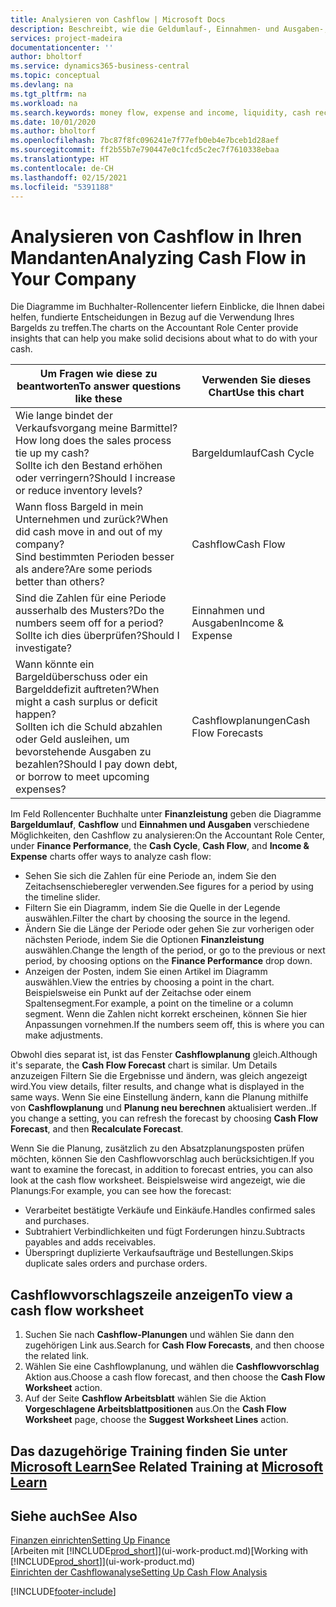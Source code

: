 ```yaml
---
title: Analysieren von Cashflow | Microsoft Docs
description: Beschreibt, wie die Geldumlauf-, Einnahmen- und Ausgaben-, Cash Flow- und Cashflow-Prognosediagramme verwendet werden, um vergangene und künftige Bargeldbewegungen im Unternehmen zu analysieren.
services: project-madeira
documentationcenter: ''
author: bholtorf
ms.service: dynamics365-business-central
ms.topic: conceptual
ms.devlang: na
ms.tgt_pltfrm: na
ms.workload: na
ms.search.keywords: money flow, expense and income, liquidity, cash receipts minus cash payments, Cartera
ms.date: 10/01/2020
ms.author: bholtorf
ms.openlocfilehash: 7bc87f8fc096241e7f77efb0eb4e7bceb1d28aef
ms.sourcegitcommit: ff2b55b7e790447e0c1fcd5c2ec7f7610338ebaa
ms.translationtype: HT
ms.contentlocale: de-CH
ms.lasthandoff: 02/15/2021
ms.locfileid: "5391188"
---
```

# <a name="analyzing-cash-flow-in-your-company"></a><span data-ttu-id="2b61d-103">Analysieren von Cashflow in Ihren Mandanten</span><span class="sxs-lookup"><span data-stu-id="2b61d-103">Analyzing Cash Flow in Your Company</span></span>
<span data-ttu-id="2b61d-104">Die Diagramme im Buchhalter-Rollencenter liefern Einblicke, die Ihnen dabei helfen, fundierte Entscheidungen in Bezug auf die Verwendung Ihres Bargelds zu treffen.</span><span class="sxs-lookup"><span data-stu-id="2b61d-104">The charts on the Accountant Role Center provide insights that can help you make solid decisions about what to do with your cash.</span></span>  

| <span data-ttu-id="2b61d-105">Um Fragen wie diese zu beantworten</span><span class="sxs-lookup"><span data-stu-id="2b61d-105">To answer questions like these</span></span> | <span data-ttu-id="2b61d-106">Verwenden Sie dieses Chart</span><span class="sxs-lookup"><span data-stu-id="2b61d-106">Use this chart</span></span> |
| --- | --- |
| <span data-ttu-id="2b61d-107">Wie lange bindet der Verkaufsvorgang meine Barmittel?</span><span class="sxs-lookup"><span data-stu-id="2b61d-107">How long does the sales process tie up my cash?</span></span></br> <span data-ttu-id="2b61d-108">Sollte ich den Bestand erhöhen oder verringern?</span><span class="sxs-lookup"><span data-stu-id="2b61d-108">Should I increase or reduce inventory levels?</span></span> |<span data-ttu-id="2b61d-109">Bargeldumlauf</span><span class="sxs-lookup"><span data-stu-id="2b61d-109">Cash Cycle</span></span> |
| <span data-ttu-id="2b61d-110">Wann floss Bargeld in mein Unternehmen und zurück?</span><span class="sxs-lookup"><span data-stu-id="2b61d-110">When did cash move in and out of my company?</span></span></br> <span data-ttu-id="2b61d-111">Sind bestimmten Perioden besser als andere?</span><span class="sxs-lookup"><span data-stu-id="2b61d-111">Are some periods better than others?</span></span> |<span data-ttu-id="2b61d-112">Cashflow</span><span class="sxs-lookup"><span data-stu-id="2b61d-112">Cash Flow</span></span> |
| <span data-ttu-id="2b61d-113">Sind die Zahlen für eine Periode ausserhalb des Musters?</span><span class="sxs-lookup"><span data-stu-id="2b61d-113">Do the numbers seem off for a period?</span></span></br> <span data-ttu-id="2b61d-114">Sollte ich dies überprüfen?</span><span class="sxs-lookup"><span data-stu-id="2b61d-114">Should I investigate?</span></span> |<span data-ttu-id="2b61d-115">Einnahmen und Ausgaben</span><span class="sxs-lookup"><span data-stu-id="2b61d-115">Income & Expense</span></span> |
| <span data-ttu-id="2b61d-116">Wann könnte ein Bargeldüberschuss oder ein Bargelddefizit auftreten?</span><span class="sxs-lookup"><span data-stu-id="2b61d-116">When might a cash surplus or deficit happen?</span></span></br> <span data-ttu-id="2b61d-117">Sollten ich die Schuld abzahlen oder Geld ausleihen, um bevorstehende Ausgaben zu bezahlen?</span><span class="sxs-lookup"><span data-stu-id="2b61d-117">Should I pay down debt, or borrow to meet upcoming expenses?</span></span> |<span data-ttu-id="2b61d-118">Cashflowplanungen</span><span class="sxs-lookup"><span data-stu-id="2b61d-118">Cash Flow Forecasts</span></span> |

<span data-ttu-id="2b61d-119">Im Feld Rollencenter Buchhalte unter **Finanzleistung** geben die Diagramme **Bargeldumlauf**, **Cashflow** und **Einnahmen und Ausgaben** verschiedene Möglichkeiten, den Cashflow zu analysieren:</span><span class="sxs-lookup"><span data-stu-id="2b61d-119">On the Accountant Role Center, under **Finance Performance**, the **Cash Cycle**, **Cash Flow**, and **Income & Expense** charts offer ways to analyze cash flow:</span></span>  

* <span data-ttu-id="2b61d-120">Sehen Sie sich die Zahlen für eine Periode an, indem Sie den Zeitachsenschieberegler verwenden.</span><span class="sxs-lookup"><span data-stu-id="2b61d-120">See figures for a period by using the timeline slider.</span></span>  
* <span data-ttu-id="2b61d-121">Filtern Sie ein Diagramm, indem Sie die Quelle in der Legende auswählen.</span><span class="sxs-lookup"><span data-stu-id="2b61d-121">Filter the chart by choosing the source in the legend.</span></span>  
* <span data-ttu-id="2b61d-122">Ändern Sie die Länge der Periode oder gehen Sie zur vorherigen oder nächsten Periode, indem Sie die Optionen  **Finanzleistung** auswählen.</span><span class="sxs-lookup"><span data-stu-id="2b61d-122">Change the length of the period, or go to the previous or next period, by choosing options on the **Finance Performance** drop down.</span></span>  
* <span data-ttu-id="2b61d-123">Anzeigen der Posten, indem Sie einen Artikel im Diagramm auswählen.</span><span class="sxs-lookup"><span data-stu-id="2b61d-123">View the entries by choosing a point in the chart.</span></span> <span data-ttu-id="2b61d-124">Beispielsweise ein Punkt auf der Zeitachse oder einem Spaltensegment.</span><span class="sxs-lookup"><span data-stu-id="2b61d-124">For example, a point on the timeline or a column segment.</span></span> <span data-ttu-id="2b61d-125">Wenn die Zahlen nicht korrekt erscheinen, können Sie hier Anpassungen vornehmen.</span><span class="sxs-lookup"><span data-stu-id="2b61d-125">If the numbers seem off, this is where you can make adjustments.</span></span>  

<span data-ttu-id="2b61d-126">Obwohl dies separat ist, ist das Fenster **Cashflowplanung** gleich.</span><span class="sxs-lookup"><span data-stu-id="2b61d-126">Although it's separate, the **Cash Flow Forecast** chart is similar.</span></span> <span data-ttu-id="2b61d-127">Um Details anzuzeigen Filtern Sie die Ergebnisse und ändern, was gleich angezeigt wird.</span><span class="sxs-lookup"><span data-stu-id="2b61d-127">You view details, filter results, and change what is displayed in the same ways.</span></span> <span data-ttu-id="2b61d-128">Wenn Sie eine Einstellung ändern, kann die Planung mithilfe von **Cashflowplanung** und **Planung neu berechnen** aktualisiert werden..</span><span class="sxs-lookup"><span data-stu-id="2b61d-128">If you change a setting, you can refresh the forecast by choosing **Cash Flow Forecast**, and then **Recalculate Forecast**.</span></span>

<span data-ttu-id="2b61d-129">Wenn Sie die Planung, zusätzlich zu den Absatzplanungsposten prüfen möchten, können Sie den Cashflowvorschlag auch berücksichtigen.</span><span class="sxs-lookup"><span data-stu-id="2b61d-129">If you want to examine the forecast, in addition to forecast entries, you can also look at the cash flow worksheet.</span></span> <span data-ttu-id="2b61d-130">Beispielsweise wird angezeigt, wie die Planungs:</span><span class="sxs-lookup"><span data-stu-id="2b61d-130">For example, you can see how the forecast:</span></span>

* <span data-ttu-id="2b61d-131">Verarbeitet bestätigte Verkäufe und Einkäufe.</span><span class="sxs-lookup"><span data-stu-id="2b61d-131">Handles confirmed sales and purchases.</span></span>  
* <span data-ttu-id="2b61d-132">Subtrahiert Verbindlichkeiten und fügt Forderungen hinzu.</span><span class="sxs-lookup"><span data-stu-id="2b61d-132">Subtracts payables and adds receivables.</span></span>  
* <span data-ttu-id="2b61d-133">Überspringt duplizierte Verkaufsaufträge und Bestellungen.</span><span class="sxs-lookup"><span data-stu-id="2b61d-133">Skips duplicate sales orders and purchase orders.</span></span>  

## <a name="to-view-a-cash-flow-worksheet"></a><span data-ttu-id="2b61d-134">Cashflowvorschlagszeile anzeigen</span><span class="sxs-lookup"><span data-stu-id="2b61d-134">To view a cash flow worksheet</span></span>
1. <span data-ttu-id="2b61d-135">Suchen Sie nach **Cashflow-Planungen** und wählen Sie dann den zugehörigen Link aus.</span><span class="sxs-lookup"><span data-stu-id="2b61d-135">Search for **Cash Flow Forecasts**, and then choose the related link.</span></span>  
2. <span data-ttu-id="2b61d-136">Wählen Sie eine Cashflowplanung, und wählen die **Cashflowvorschlag** Aktion aus.</span><span class="sxs-lookup"><span data-stu-id="2b61d-136">Choose a cash flow forecast, and then choose the **Cash Flow Worksheet** action.</span></span>  
3. <span data-ttu-id="2b61d-137">Auf der Seite **Cashflow Arbeitsblatt** wählen Sie die Aktion **Vorgeschlagene Arbeitsblattpositionen** aus.</span><span class="sxs-lookup"><span data-stu-id="2b61d-137">On the **Cash Flow Worksheet** page, choose the **Suggest Worksheet Lines** action.</span></span>  

## <a name="see-related-training-at-microsoft-learn"></a><span data-ttu-id="2b61d-138">Das dazugehörige Training finden Sie unter [Microsoft Learn](/learn/modules/forecast-cash-flow-dynamics-365-business-central/index)</span><span class="sxs-lookup"><span data-stu-id="2b61d-138">See Related Training at [Microsoft Learn](/learn/modules/forecast-cash-flow-dynamics-365-business-central/index)</span></span>

## <a name="see-also"></a><span data-ttu-id="2b61d-139">Siehe auch</span><span class="sxs-lookup"><span data-stu-id="2b61d-139">See Also</span></span>
[<span data-ttu-id="2b61d-140">Finanzen einrichten</span><span class="sxs-lookup"><span data-stu-id="2b61d-140">Setting Up Finance</span></span>](finance-setup-finance.md)  
<span data-ttu-id="2b61d-141">[Arbeiten mit [!INCLUDE[prod_short](includes/prod_short.md)]](ui-work-product.md)</span><span class="sxs-lookup"><span data-stu-id="2b61d-141">[Working with [!INCLUDE[prod_short](includes/prod_short.md)]](ui-work-product.md)</span></span>  
[<span data-ttu-id="2b61d-142">Einrichten der Cashflowanalyse</span><span class="sxs-lookup"><span data-stu-id="2b61d-142">Setting Up Cash Flow Analysis</span></span>](finance-setup-cash-flow-analyses.md)  


[!INCLUDE[footer-include](includes/footer-banner.md)]